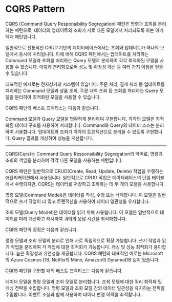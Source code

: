# CQRS Pattern

CQRS (Command Query Responsibility Segregation) 패턴은 명령과 조회를 분리하는 패턴으로, 데이터의 업데이트와 조회가 서로 다른 모델에서 처리되도록 하는 아키텍처 패턴입니다.

일반적으로 전통적인 CRUD 기반의 데이터베이스에서는 조회와 업데이트가 하나의 모델에서 동시에 처리됩니다. 이에 비해 CQRS 패턴에서는 업데이트를 처리하는 Command 모델과 조회를 처리하는 Query 모델로 분리하여 각각 최적화된 모델을 사용할 수 있습니다. 이렇게 분리함으로써 성능 및 확장성 개선 등 여러 가지 이점을 얻을 수 있습니다.

대표적인 예시로는 전자상거래 시스템이 있습니다. 주문 처리, 결제 처리 등 업데이트를 처리하는 Command 모델과 상품 조회, 주문 내역 조회 등 조회를 처리하는 Query 모델을 분리하여 최적화된 모델을 사용할 수 있습니다.

CQRS 패턴의 베스트 프랙티스는 다음과 같습니다.

Command 모델과 Query 모델을 명확하게 분리하여 구현합니다.
각각의 모델은 최적화된 데이터 구조를 사용하여 처리합니다.
Command와 Query의 데이터 소스는 분리하여 사용합니다.
업데이트와 조회가 각각의 트랜잭션으로 분리될 수 있도록 구현합니다.
Query 결과를 캐싱하여 성능을 개선합니다.

-----------------------------------------------------------
CQRS(Cqrs)는 Command Query Responsibility Segregation의 약어로, 명령과 조회의 책임을 분리하여 각각 다른 모델을 사용하는 패턴입니다.

CQRS 패턴은 일반적으로 CRUD(Create, Read, Update, Delete) 작업을 수행하는 애플리케이션에서 사용됩니다. 일반적으로 CRUD 작업은 데이터베이스의 단일 테이블에서 수행되지만, CQRS는 데이터를 저장하고 조회하는 데 두 개의 모델을 사용합니다.

명령 모델(Command Model)은 데이터를 작성, 수정 또는 삭제합니다. 이 모델은 일반적으로 쓰기 작업이 더 많고 트랜잭션을 사용하여 데이터 일관성을 유지합니다.

조회 모델(Query Model)은 데이터를 읽기 위해 사용됩니다. 이 모델은 일반적으로 데이터를 미리 계산하고 캐시하여 쿼리의 응답 시간을 최적화합니다.

CQRS 패턴의 장점은 다음과 같습니다.

명령 모델과 조회 모델의 분리로 인해 서로 독립적으로 확장 가능합니다.
쓰기 작업과 읽기 작업을 분리하여 각 작업에 대한 최적화가 가능합니다.
캐싱 및 성능 최적화가 용이합니다.
높은 확장성과 유연성을 제공합니다.
CQRS 패턴의 대표적인 예로는 Microsoft의 Azure Cosmos DB, Netflix의 Mimir, Amazon의 DynamoDB 등이 있습니다.

CQRS 패턴을 구현할 때의 베스트 프랙티스는 다음과 같습니다.

데이터 모델을 명령 모델과 조회 모델로 분리합니다.
조회 모델에 대한 쿼리 최적화 및 캐싱 전략을 수립합니다.
명령 모델과 조회 모델 간의 데이터 일관성을 유지하는 전략을 수립합니다.
이벤트 소싱과 함께 사용하여 데이터 변경 이력을 추적합니다.

